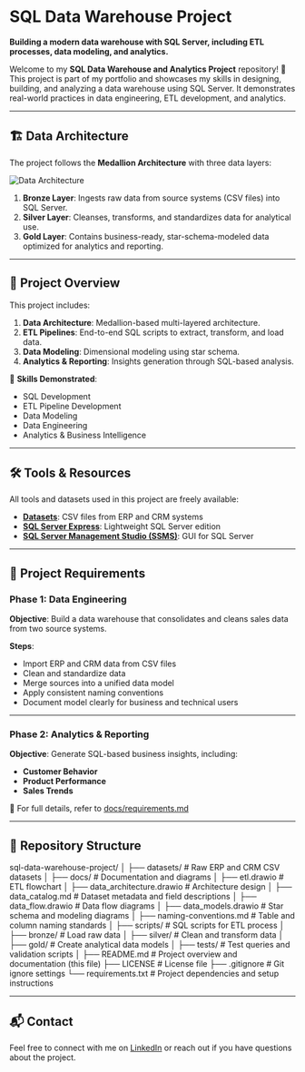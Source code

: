 # SQL Data Warehouse Project

**Building a modern data warehouse with SQL Server, including ETL processes, data modeling, and analytics.**

Welcome to my **SQL Data Warehouse and Analytics Project** repository! 🚀  
This project is part of my portfolio and showcases my skills in designing, building, and analyzing a data warehouse using SQL Server. It demonstrates real-world practices in data engineering, ETL development, and analytics.

---

## 🏗️ Data Architecture

The project follows the **Medallion Architecture** with three data layers:

![Data Architecture]("C:\Users\Rakesh\Downloads\data_architecture.png")

1. **Bronze Layer**: Ingests raw data from source systems (CSV files) into SQL Server.
2. **Silver Layer**: Cleanses, transforms, and standardizes data for analytical use.
3. **Gold Layer**: Contains business-ready, star-schema-modeled data optimized for analytics and reporting.

---

## 📖 Project Overview

This project includes:

1. **Data Architecture**: Medallion-based multi-layered architecture.
2. **ETL Pipelines**: End-to-end SQL scripts to extract, transform, and load data.
3. **Data Modeling**: Dimensional modeling using star schema.
4. **Analytics & Reporting**: Insights generation through SQL-based analysis.

🎯 **Skills Demonstrated**:
- SQL Development
- ETL Pipeline Development
- Data Modeling
- Data Engineering
- Analytics & Business Intelligence

---

## 🛠️ Tools & Resources

All tools and datasets used in this project are freely available:

- **[Datasets](datasets/)**: CSV files from ERP and CRM systems
- **[SQL Server Express](https://www.microsoft.com/en-us/sql-server/sql-server-downloads)**: Lightweight SQL Server edition
- **[SQL Server Management Studio (SSMS)](https://learn.microsoft.com/en-us/sql/ssms/download-sql-server-management-studio-ssms?view=sql-server-ver16)**: GUI for SQL Server

---

## 🚀 Project Requirements

### Phase 1: Data Engineering

**Objective**: Build a data warehouse that consolidates and cleans sales data from two source systems.

**Steps**:
- Import ERP and CRM data from CSV files
- Clean and standardize data
- Merge sources into a unified data model
- Apply consistent naming conventions
- Document model clearly for business and technical users

---

### Phase 2: Analytics & Reporting

**Objective**: Generate SQL-based business insights, including:

- **Customer Behavior**
- **Product Performance**
- **Sales Trends**

📄 For full details, refer to [docs/requirements.md](docs/requirements.md)

---

## 📂 Repository Structure

sql-data-warehouse-project/
│
├── datasets/                           # Raw ERP and CRM CSV datasets
│
├── docs/                               # Documentation and diagrams
│   ├── etl.drawio                      # ETL flowchart
│   ├── data_architecture.drawio        # Architecture design
│   ├── data_catalog.md                 # Dataset metadata and field descriptions
│   ├── data_flow.drawio                # Data flow diagrams
│   ├── data_models.drawio              # Star schema and modeling diagrams
│   ├── naming-conventions.md           # Table and column naming standards
│
├── scripts/                            # SQL scripts for ETL process
│   ├── bronze/                         # Load raw data
│   ├── silver/                         # Clean and transform data
│   ├── gold/                           # Create analytical data models
│
├── tests/                              # Test queries and validation scripts
│
├── README.md                           # Project overview and documentation (this file)
├── LICENSE                             # License file
├── .gitignore                          # Git ignore settings
└── requirements.txt                    # Project dependencies and setup instructions

---

## 📬 Contact

Feel free to connect with me on [LinkedIn](www.linkedin.com/in/harshitha-challam) or reach out if you have questions about the project.


